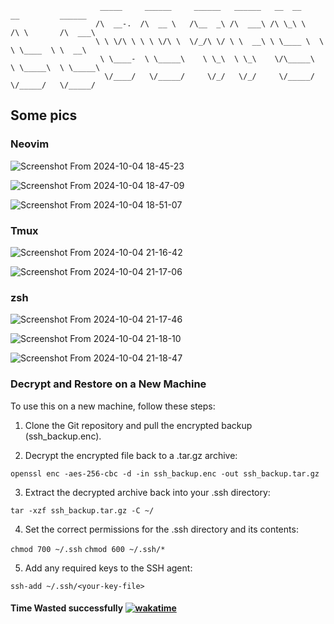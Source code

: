  ```
                     _____     ______     ______   ______   __  __     __         ______    
                    /\  __-.  /\  __ \   /\__  _\ /\  ___\ /\ \_\ \   /\ \       /\  ___\   
                    \ \ \/\ \ \ \ \/\ \  \/_/\ \/ \ \  __\ \ \____ \  \ \ \____  \ \  __\   
                     \ \____-  \ \_____\    \ \_\  \ \_\    \/\_____\  \ \_____\  \ \_____\ 
                      \/____/   \/_____/     \/_/   \/_/     \/_____/   \/_____/   \/_____/                     
```

## Some pics

### Neovim
![Screenshot From 2024-10-04 18-45-23](https://github.com/user-attachments/assets/81d4d9ab-9a04-4089-8392-6b1ed1115900)

![Screenshot From 2024-10-04 18-47-09](https://github.com/user-attachments/assets/8c168a09-abf8-4ae5-a10a-39602eb76a57)

![Screenshot From 2024-10-04 18-51-07](https://github.com/user-attachments/assets/ea2d333d-b0a3-4f70-8dea-37e967aed89d)

### Tmux
![Screenshot From 2024-10-04 21-16-42](https://github.com/user-attachments/assets/788df2b8-d81f-4123-9435-b01bd28627bc)

![Screenshot From 2024-10-04 21-17-06](https://github.com/user-attachments/assets/fdad9e8b-d073-46ce-81cd-c461d22e9b67)

### zsh
![Screenshot From 2024-10-04 21-17-46](https://github.com/user-attachments/assets/73050f37-989f-4640-ac6a-de9b6b54ded0)

![Screenshot From 2024-10-04 21-18-10](https://github.com/user-attachments/assets/8cb3e141-036f-493a-80bb-334b637d5e29)

![Screenshot From 2024-10-04 21-18-47](https://github.com/user-attachments/assets/95811140-76fb-4a75-a5d5-88c0cc9a102b)



### Decrypt and Restore on a New Machine

To use this on a new machine, follow these steps:

1. Clone the Git repository and pull the encrypted backup (ssh_backup.enc).

2. Decrypt the encrypted file back to a .tar.gz archive:

```openssl enc -aes-256-cbc -d -in ssh_backup.enc -out ssh_backup.tar.gz```

3. Extract the decrypted archive back into your .ssh directory:

```tar -xzf ssh_backup.tar.gz -C ~/```

4. Set the correct permissions for the .ssh directory and its contents:

```chmod 700 ~/.ssh```
```chmod 600 ~/.ssh/*```

5. Add any required keys to the SSH agent:

```ssh-add ~/.ssh/<your-key-file>```

#### Time Wasted successfully [![wakatime](https://wakatime.com/badge/github/HarshalRathore/dotfyles.svg)](https://wakatime.com/badge/github/HarshalRathore/dotfyles)
